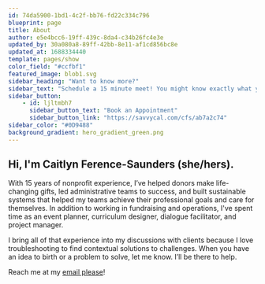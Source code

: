 ```yaml
---
id: 74da5900-1bd1-4c2f-bb76-fd22c334c796
blueprint: page
title: About
author: e5e4bcc6-19ff-439c-8da4-c34b26fc4e3e
updated_by: 30a080a8-89ff-42bb-8e11-af1cd856bc8e
updated_at: 1688334440
template: pages/show
color_field: "#ccfbf1"
featured_image: blob1.svg
sidebar_heading: "Want to know more?"
sidebar_text: "Schedule a 15 minute meet! You might know exactly what you need or you might just know that you need help to identify the problem."
sidebar_button:
    - id: ljltmbh7
      sidebar_button_text: "Book an Appointment"
      sidebar_button_link: "https://savvycal.com/cfs/ab7a2c74"
sidebar_color: "#0D9488"
background_gradient: hero_gradient_green.png
---
```


## Hi, I'm Caitlyn Ference-Saunders (she/hers).

With 15 years of nonprofit experience, I’ve helped donors make life-changing gifts, led administrative teams to success, and built sustainable systems that helped my teams achieve their professional goals and care for themselves. In addition to working in fundraising and operations, I've spent time as an event planner, curriculum designer, dialogue facilitator, and project manager.

I bring all of that experience into my discussions with clients because I love troubleshooting to find contextual solutions to challenges. When you have an idea to birth or a problem to solve, let me know. I’ll be there to help.

Reach me at my [email please](mailto:caitlynferencesaunders@gmail.com)!
